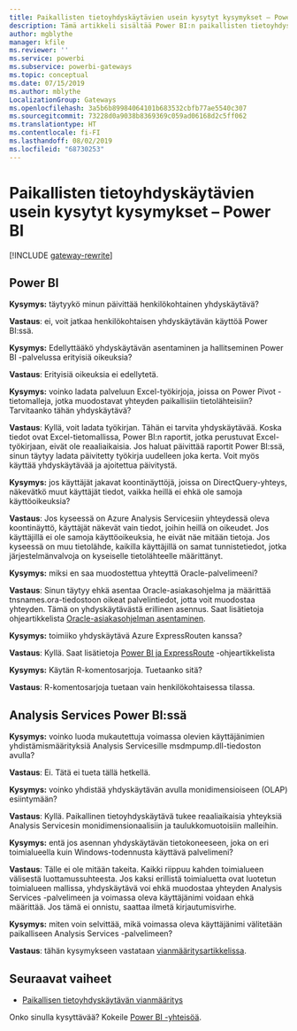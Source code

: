 ```yaml
---
title: Paikallisten tietoyhdyskäytävien usein kysytyt kysymykset – Power BI
description: Tämä artikkeli sisältää Power BI:n paikallisten tietoyhdyskäytävien usein kysyttyjä kysymyksiä. Artikkelista löydät Power BI:ssä käytettävien yhdyskäytävien usein kysytyt kysymykset yhdestä paikasta.
author: mgblythe
manager: kfile
ms.reviewer: ''
ms.service: powerbi
ms.subservice: powerbi-gateways
ms.topic: conceptual
ms.date: 07/15/2019
ms.author: mblythe
LocalizationGroup: Gateways
ms.openlocfilehash: 3a5b6b89984064101b683532cbfb77ae5540c307
ms.sourcegitcommit: 73228d0a9038b8369369c059ad06168d2c5ff062
ms.translationtype: HT
ms.contentlocale: fi-FI
ms.lasthandoff: 08/02/2019
ms.locfileid: "68730253"
---
```

# <a name="on-premises-data-gateway-faq---power-bi"></a>Paikallisten tietoyhdyskäytävien usein kysytyt kysymykset – Power BI

[!INCLUDE [gateway-rewrite](includes/gateway-rewrite.md)]

## <a name="power-bi"></a>Power BI

**Kysymys:** täytyykö minun päivittää henkilökohtainen yhdyskäytävä? 

**Vastaus**: ei, voit jatkaa henkilökohtaisen yhdyskäytävän käyttöä Power BI:ssä.

**Kysymys:** Edellyttääkö yhdyskäytävän asentaminen ja hallitseminen Power BI -palvelussa erityisiä oikeuksia?

**Vastaus**: Erityisiä oikeuksia ei edellytetä.

**Kysymys:** voinko ladata palveluun Excel-työkirjoja, joissa on Power Pivot -tietomalleja, jotka muodostavat yhteyden paikallisiin tietolähteisiin? Tarvitaanko tähän yhdyskäytävä? 

**Vastaus**: Kyllä, voit ladata työkirjan. Tähän ei tarvita yhdyskäytävää. Koska tiedot ovat Excel-tietomallissa, Power BI:n raportit, jotka perustuvat Excel-työkirjaan, eivät ole reaaliaikaisia. Jos haluat päivittää raportit Power BI:ssä, sinun täytyy ladata päivitetty työkirja uudelleen joka kerta. Voit myös käyttää yhdyskäytävää ja ajoitettua päivitystä.

**Kysymys:** jos käyttäjät jakavat koontinäyttöjä, joissa on DirectQuery-yhteys, näkevätkö muut käyttäjät tiedot, vaikka heillä ei ehkä ole samoja käyttöoikeuksia? 

**Vastaus**: Jos kyseessä on Azure Analysis Servicesiin yhteydessä oleva koontinäyttö, käyttäjät näkevät vain tiedot, joihin heillä on oikeudet. Jos käyttäjillä ei ole samoja käyttöoikeuksia, he eivät näe mitään tietoja. Jos kyseessä on muu tietolähde, kaikilla käyttäjillä on samat tunnistetiedot, jotka järjestelmänvalvoja on kyseiselle tietolähteelle määrittänyt.

**Kysymys:** miksi en saa muodostettua yhteyttä Oracle-palvelimeeni? 

**Vastaus**: Sinun täytyy ehkä asentaa Oracle-asiakasohjelma ja määrittää tnsnames.ora-tiedostoon oikeat palvelintiedot, jotta voit muodostaa yhteyden. Tämä on yhdyskäytävästä erillinen asennus. Saat lisätietoja ohjeartikkelista [Oracle-asiakasohjelman asentaminen](service-gateway-onprem-manage-oracle.md#installing-the-oracle-client).

**Kysymys:** toimiiko yhdyskäytävä Azure ExpressRouten kanssa? 

**Vastaus**: Kyllä. Saat lisätietoja [Power BI ja ExpressRoute](service-admin-power-bi-expressroute.md) -ohjeartikkelista

**Kysymys:** Käytän R-komentosarjoja. Tuetaanko sitä?

**Vastaus**: R-komentosarjoja tuetaan vain henkilökohtaisessa tilassa.

## <a name="analysis-services-in-power-bi"></a>Analysis Services Power BI:ssä

**Kysymys:** voinko luoda mukautettuja voimassa olevien käyttäjänimien yhdistämismäärityksiä Analysis Servicesille msdmpump.dll-tiedoston avulla? 

**Vastaus**: Ei. Tätä ei tueta tällä hetkellä.

**Kysymys:** voinko yhdistää yhdyskäytävän avulla monidimensioiseen (OLAP) esiintymään? 

**Vastaus**: Kyllä. Paikallinen tietoyhdyskäytävä tukee reaaliaikaisia yhteyksiä Analysis Servicesin monidimensionaalisiin ja taulukkomuotoisiin malleihin.

**Kysymys:** entä jos asennan yhdyskäytävän tietokoneeseen, joka on eri toimialueella kuin Windows-todennusta käyttävä palvelimeni? 

**Vastaus**: Tälle ei ole mitään takeita. Kaikki riippuu kahden toimialueen välisestä luottamussuhteesta. Jos kaksi erillistä toimialuetta ovat luotetun toimialueen mallissa, yhdyskäytävä voi ehkä muodostaa yhteyden Analysis Services -palvelimeen ja voimassa oleva käyttäjänimi voidaan ehkä määrittää. Jos tämä ei onnistu, saattaa ilmetä kirjautumisvirhe.

**Kysymys:** miten voin selvittää, mikä voimassa oleva käyttäjänimi välitetään paikalliseen Analysis Services -palvelimeen? 

**Vastaus**: tähän kysymykseen vastataan [vianmääritysartikkelissa](service-gateway-onprem-tshoot.md).

## <a name="next-steps"></a>Seuraavat vaiheet

* [Paikallisen tietoyhdyskäytävän vianmääritys](/data-integration/gateway/service-gateway-tshoot)

Onko sinulla kysyttävää? Kokeile [Power BI -yhteisöä](http://community.powerbi.com/).


